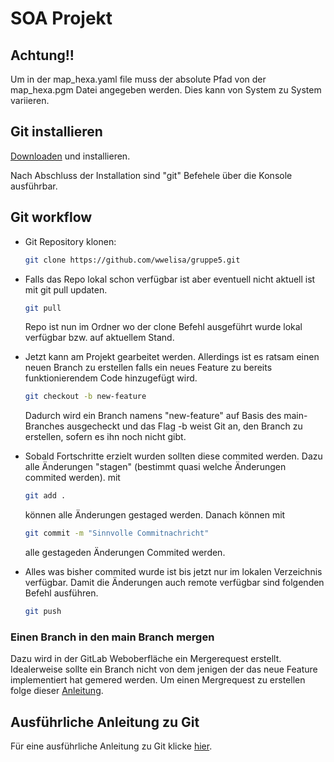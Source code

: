 # SOA Projekt

## Achtung!!

Um in der map_hexa.yaml file muss der absolute Pfad von der map_hexa.pgm Datei angegeben werden. Dies kann von System zu System variieren.

## Git installieren

[Downloaden](https://git-scm.com/downloads) und installieren.

Nach Abschluss der Installation sind "git" Befehele über die Konsole ausführbar.

## Git workflow

- Git Repository klonen: 
  ```bash
  git clone https://github.com/wwelisa/gruppe5.git
  ```
- Falls das Repo lokal schon verfügbar ist aber eventuell nicht aktuell ist mit git pull updaten.
  ```bash
  git pull
  ```
  Repo ist nun im Ordner wo der clone Befehl ausgeführt wurde lokal verfügbar bzw. auf aktuellem Stand.

- Jetzt kann am Projekt gearbeitet werden. Allerdings ist es ratsam einen neuen Branch zu erstellen falls ein neues Feature zu bereits funktionierendem Code hinzugefügt wird.
  ```bash
  git checkout -b new-feature
  ```
  Dadurch wird ein Branch namens "new-feature" auf Basis des main-Branches ausgecheckt und das Flag -b weist Git an, den Branch zu erstellen, sofern es ihn noch nicht gibt.

- Sobald Fortschritte erzielt wurden sollten diese commited werden. Dazu alle Änderungen "stagen" (bestimmt quasi welche Änderungen commited werden).
  mit 
  ```bash 
  git add . 
  ``` 
  können alle Änderungen gestaged werden. 
  Danach können mit
  ```bash 
  git commit -m "Sinnvolle Commitnachricht"
  ```
  alle gestageden Änderungen Commited werden.

- Alles was bisher commited wurde ist bis jetzt nur im lokalen Verzeichnis verfügbar. Damit die Änderungen auch remote verfügbar sind folgenden Befehl ausführen.
  ```bash
  git push
  ```
### Einen Branch in den main Branch mergen

Dazu wird in der GitLab Weboberfläche ein Mergerequest erstellt. Idealerweise sollte ein Branch nicht von dem jenigen der das neue Feature implementiert hat gemered werden.
Um einen Mergrequest zu erstellen folge dieser [Anleitung](https://docs.gitlab.com/ee/user/project/merge_requests/creating_merge_requests.html).

## Ausführliche Anleitung zu Git
Für eine ausführliche Anleitung zu Git klicke [hier](https://docs.gitlab.com/ee/gitlab-basics/start-using-git.html#create-a-branch).


  
